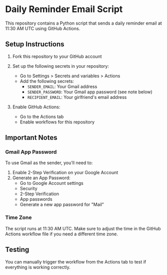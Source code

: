# Daily Reminder Email Script

This repository contains a Python script that sends a daily reminder email at 11:30 AM UTC using GitHub Actions.

## Setup Instructions

1. Fork this repository to your GitHub account

2. Set up the following secrets in your repository:
   - Go to Settings > Secrets and variables > Actions
   - Add the following secrets:
     - `SENDER_EMAIL`: Your Gmail address
     - `SENDER_PASSWORD`: Your Gmail app password (see note below)
     - `RECIPIENT_EMAIL`: Your girlfriend's email address

3. Enable GitHub Actions:
   - Go to the Actions tab
   - Enable workflows for this repository

## Important Notes

### Gmail App Password
To use Gmail as the sender, you'll need to:
1. Enable 2-Step Verification on your Google Account
2. Generate an App Password:
   - Go to Google Account settings
   - Security
   - 2-Step Verification
   - App passwords
   - Generate a new app password for "Mail"

### Time Zone
The script runs at 11:30 AM UTC. Make sure to adjust the time in the GitHub Actions workflow file if you need a different time zone.

## Testing
You can manually trigger the workflow from the Actions tab to test if everything is working correctly. 